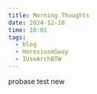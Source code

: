```yaml
---
title: Morning Thoughts
date: 2024-12-18
time: 10:01
tags:
  - blog
  - HoresiusmSway
  - IUseArchBTW
---
```

probase test
new